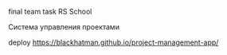 final team task RS School

Система управления проектами

deploy  https://blackhatman.github.io/project-management-app/
